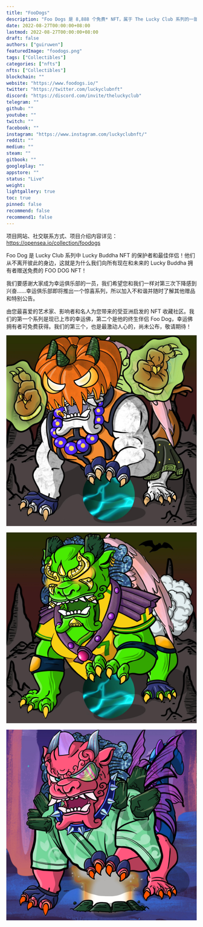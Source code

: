 ```yaml
---
title: "FooDogs"
description: "Foo Dogs 是 8,888 个免费* NFT，属于 The Lucky Club 系列的一部分，在以太坊区块链上具有 ERC721 令牌标准。"
date: 2022-08-27T00:00:00+08:00
lastmod: 2022-08-27T00:00:00+08:00
draft: false
authors: ["guiruwen"]
featuredImage: "foodogs.png"
tags: ["Collectibles"]
categories: ["nfts"]
nfts: ["Collectibles"]
blockchain: ""
website: "https://www.foodogs.io/"
twitter: "https://twitter.com/luckyclubnft"
discord: "https://discord.com/invite/theluckyclub"
telegram: ""
github: ""
youtube: ""
twitch: ""
facebook: ""
instagram: "https://www.instagram.com/luckyclubnft/"
reddit: ""
medium: ""
steam: ""
gitbook: ""
googleplay: ""
appstore: ""
status: "Live"
weight: 
lightgallery: true
toc: true
pinned: false
recommend: false
recommend1: false
---
```

项目网站、社交联系方式、项目介绍内容详见：https://opensea.io/collection/foodogs

Foo Dog 是 Lucky Club 系列中 Lucky Buddha NFT 的保护者和最佳伴侣！他们从不离开彼此的身边，这就是为什么我们向所有现在和未来的 Lucky Buddha 拥有者赠送免费的 FOO DOG NFT！

我们要感谢大家成为幸运俱乐部的一员，我们希望您和我们一样对第三次下降感到兴奋……幸运俱乐部即将推出一个惊喜系列，所以加入不和谐并随时了解其他赠品和特别公告。

由您最喜爱的艺术家、影响者和名人为您带来的受亚洲启发的 NFT 收藏社区。我们的第一个系列是现已上市的幸运佛，第二个是他的终生伴侣 Foo Dog，幸运佛拥有者可免费获得。我们的第三个，也是最激动人心的，尚未公布，敬请期待！

![nft](01.jpg)

![nft](02.jpg)

![nft](03.jpg)

